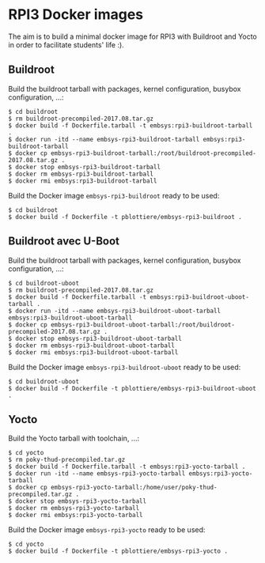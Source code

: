 # RPI3 Docker images

The aim is to build a minimal docker image for RPI3 with Buildroot and Yocto
in order to facilitate students' life :).

## Buildroot

Build the buildroot tarball with packages, kernel configuration, busybox
configuration, ...:

````
$ cd buildroot
$ rm buildroot-precompiled-2017.08.tar.gz
$ docker build -f Dockerfile.tarball -t embsys:rpi3-buildroot-tarball .
$ docker run -itd --name embsys-rpi3-buildroot-tarball embsys:rpi3-buildroot-tarball
$ docker cp embsys-rpi3-buildroot-tarball:/root/buildroot-precompiled-2017.08.tar.gz .
$ docker stop embsys-rpi3-buildroot-tarball
$ docker rm embsys-rpi3-buildroot-tarball
$ docker rmi embsys:rpi3-buildroot-tarball
````

Build the Docker image `embsys-rpi3-buildroot` ready to be used:

````
$ cd buildroot
$ docker build -f Dockerfile -t pblottiere/embsys-rpi3-buildroot .
````

## Buildroot avec U-Boot

Build the buildroot tarball with packages, kernel configuration, busybox
configuration, ...:

````
$ cd buildroot-uboot
$ rm buildroot-precompiled-2017.08.tar.gz
$ docker build -f Dockerfile.tarball -t embsys:rpi3-buildroot-uboot-tarball .
$ docker run -itd --name embsys-rpi3-buildroot-uboot-tarball embsys:rpi3-buildroot-uboot-tarball
$ docker cp embsys-rpi3-buildroot-uboot-tarball:/root/buildroot-precompiled-2017.08.tar.gz .
$ docker stop embsys-rpi3-buildroot-uboot-tarball
$ docker rm embsys-rpi3-buildroot-uboot-tarball
$ docker rmi embsys:rpi3-buildroot-uboot-tarball
````

Build the Docker image `embsys-rpi3-buildroot-uboot` ready to be used:

````
$ cd buildroot-uboot
$ docker build -f Dockerfile -t pblottiere/embsys-rpi3-buildroot-uboot .
````

## Yocto

Build the Yocto tarball with toolchain, ...:

````
$ cd yocto
$ rm poky-thud-precompiled.tar.gz
$ docker build -f Dockerfile.tarball -t embsys:rpi3-yocto-tarball .
$ docker run -itd --name embsys-rpi3-yocto-tarball embsys:rpi3-yocto-tarball
$ docker cp embsys-rpi3-yocto-tarball:/home/user/poky-thud-precompiled.tar.gz .
$ docker stop embsys-rpi3-yocto-tarball
$ docker rm embsys-rpi3-yocto-tarball
$ docker rmi embsys:rpi3-yocto-tarball
````

Build the Docker image `embsys-rpi3-yocto` ready to be used:

````
$ cd yocto
$ docker build -f Dockerfile -t pblottiere/embsys-rpi3-yocto .
````

